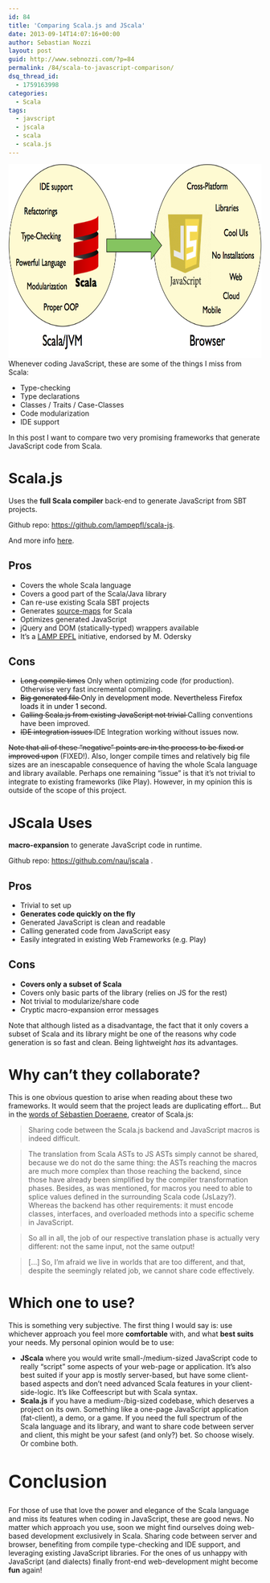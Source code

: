```yaml
---
id: 84
title: 'Comparing Scala.js and JScala'
date: 2013-09-14T14:07:16+00:00
author: Sebastian Nozzi
layout: post
guid: http://www.sebnozzi.com/?p=84
permalink: /84/scala-to-javascript-comparison/
dsq_thread_id:
  - 1759163998
categories:
  - Scala
tags:
  - javscript
  - jscala
  - scala
  - scala.js
---
```

 <img class=" wp-image-101 alignnone" style="font-family: 'Open Sans', sans-serif; font-size: 15px; line-height: 24.296875px; font-style: normal; font-variant: normal;" alt="scala-to-js" src="/assets/2013/09/scala-to-js.png" width="762" height="386" />Whenever coding JavaScript, these are some of the things I miss from Scala:

  * Type-checking
  * Type declarations
  * Classes / Traits / Case-Classes
  * Code modularization
  * IDE support

In this post I want to compare two very promising frameworks that generate JavaScript code from Scala.

<!--more-->

# Scala.js

Uses the **full Scala compiler** back-end to generate JavaScript from SBT projects.

Github repo: <a href="https://github.com/lampepfl/scala-js" target="_blank">https://github.com/lampepfl/scala-js</a>.

And more info <a href="http://lampwww.epfl.ch/~doeraene/scala-js/" target="_blank">here</a>.

## Pros

  * Covers the whole Scala language
  * Covers a good part of the Scala/Java library
  * Can re-use existing Scala SBT projects
  * Generates <a title="About source maps" href="http://www.html5rocks.com/en/tutorials/developertools/sourcemaps/" target="_blank">source-maps</a> for Scala
  * Optimizes generated JavaScript
  * jQuery and DOM (statically-typed) wrappers available
  * It&#8217;s a <a href="http://lamp.epfl.ch/" target="_blank">LAMP EPFL</a> initiative, endorsed by M. Odersky

## Cons

  * <del><span style="line-height: 15px;">Long compile times</span></del> <span style="line-height: 15px;">Only when optimizing code (for production). Otherwise very fast incremental compiling.</span>
  * <span style="color: #000000;"><del>Big generated file </del>Only in development mode. Nevertheless Firefox loads it in under 1 second.</span>
  * <del>Calling Scala.js from existing JavaScript not trivial </del>Calling conventions have been improved.
  * <del>IDE integration issues </del>IDE Integration working without issues now.

<del>Note that all of these &#8220;negative&#8221; points are in the process to be fixed or improved upon</del> (FIXED!). Also, longer compile times and relatively big file sizes are an inescapable consequence of having the whole Scala language and library available. Perhaps one remaining &#8220;issue&#8221; is that it&#8217;s not trivial to integrate to existing frameworks (like Play). However, in my opinion this is outside of the scope of this project.

# JScala Uses

**macro-expansion** to generate JavaScript code in runtime.

Github repo: <a href="https://github.com/nau/jscala" target="_blank">https://github.com/nau/jscala</a> .

## Pros

  * Trivial to set up
  * **Generates code quickly on the fly**
  * Generated JavaScript is clean and readable
  * Calling generated code from JavaScript easy
  * Easily integrated in existing Web Frameworks (e.g. Play)

## Cons

  * **Covers only a subset of Scala</span>**
  * Covers only basic parts of the library (relies on JS for the rest)
  * Not trivial to modularize/share code
  * Cryptic macro-expansion error messages

Note that although listed as a disadvantage, the fact that it only covers a subset of Scala and its library might be one of the reasons why code generation is so fast and clean. Being lightweight _has_ its advantages.

# Why can&#8217;t they collaborate?

This is one obvious question to arise when reading about these two frameworks. It would seem that the project leads are duplicating effort&#8230; But in the <a href="https://groups.google.com/forum/#!msg/scala-user/PbRQs6sl2eM/GTZqkCL51PEJ" target="_blank">words of Sèbastien Doeraene</a>, creator of Scala.js:

<div>
  <blockquote>
    <p>
      Sharing code between the Scala.js backend and JavaScript macros is indeed difficult.
    </p>
  </blockquote>
</div>

<div>
  <blockquote>
    <p>
      The translation from Scala ASTs to JS ASTs simply cannot be shared, because we do not do the same thing: the ASTs reaching the macros are much more complex than those reaching the backend, since those have already been simplified by the compiler transformation phases. Besides, as was mentioned, for macros you need to able to splice values defined in the surrounding Scala code (JsLazy?). Whereas the backend has other requirements: it must encode classes, interfaces, and overloaded methods into a specific scheme in JavaScript.
    </p>
  </blockquote>
</div>

<div>
  <blockquote>
    <p>
      So all in all, the job of our respective translation phase is actually very different: not the same input, not the same output!
    </p>
  </blockquote>
</div>

<div>
  <blockquote>
    <p>
      [&#8230;] So, I&#8217;m afraid we live in worlds that are too different, and that, despite the seemingly related job, we cannot share code effectively.
    </p>
  </blockquote>
</div>

# Which one to use?

This is something very subjective. The first thing I would say is: use whichever approach you feel more **comfortable** with, and what **best suits** your needs. My personal opinion would be to use:

  * **JScala** where you would write small-/medium-sized JavaScript code to really &#8220;script&#8221; some aspects of your web-page or application. It&#8217;s also best suited if your app is mostly server-based, but have some client-based aspects and don&#8217;t need advanced Scala features in your client-side-logic. It&#8217;s like Coffeescript but with Scala syntax.
  * **Scala.js** if you have a medium-/big-sized codebase, which deserves a project on its own. Something like a one-page JavaScript application (fat-client), a demo, or a game. If you need the full spectrum of the Scala language and its library, and want to share code between server and client, this might be your safest (and only?) bet. So choose wisely. Or combine both.

# <span style="font-family: Oswald, sans-serif; font-size: 36px; line-height: 1.62em;">Conclusion</span>

For those of use that love the power and elegance of the Scala language and miss its features when coding in JavaScript, these are good news. No matter which approach you use, soon we might find ourselves doing web-based development exclusively in Scala. Sharing code between server and browser, benefiting from compile type-checking and IDE support, and leveraging existing JavaScript libraries. For the ones of us unhappy with JavaScript (and dialects) finally front-end web-development might become **fun** again!
